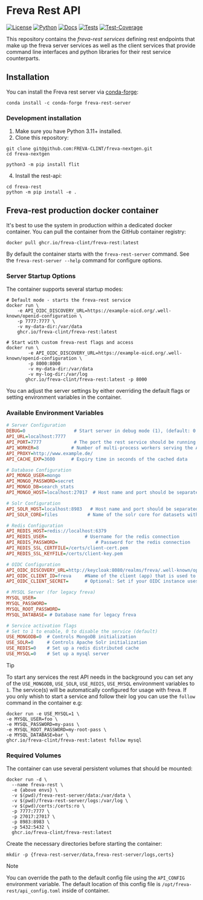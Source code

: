 # Freva Rest API

[![License](https://img.shields.io/badge/License-BSD-purple.svg)](LICENSE)
[![Python](https://img.shields.io/badge/python-3.12-red.svg)](https://www.python.org/downloads/release/python-312/)
[![Docs](https://img.shields.io/badge/API-Doc-green.svg)](https://freva-clint.github.io/freva-nextgen)
[![Tests](https://github.com/FREVA-CLINT/freva-nextgen/actions/workflows/ci_job.yml/badge.svg)](https://github.com/FREVA-CLINT/freva-nextgen/actions)
[![Test-Coverage](https://codecov.io/github/FREVA-CLINT/freva-nextgen/branch/init/graph/badge.svg?token=dGhXxh7uP3)](https://codecov.io/github/FREVA-CLINT/freva-nextgen)

This repository contains the *freva-rest services* defining rest endpoints
that make up the freva server services as well as the client
services that provide command line interfaces and python libraries for their
rest service counterparts.

## Installation
You can install the Freva rest server via [conda-forge](https://conda-forge.org):

```console
conda install -c conda-forge freva-rest-server
```

### Development installation

1. Make sure you have Python 3.11+ installed.
2. Clone this repository:

```console
git clone git@github.com:FREVA-CLINT/freva-nextgen.git
cd freva-nextgen
```

```console
python3 -m pip install flit
```

4. Install the rest-api:

```console
cd freva-rest
python -m pip install -e .
```

## Freva-rest production docker container
It's best to use the system in production within a dedicated docker container.
You can pull the container from the GitHub container registry:

```console
docker pull ghcr.io/freva-clint/freva-rest:latest
```

By default the container starts with the ``freva-rest-server`` command.
See the `freva-rest-server --help` command for configure options.

### Server Startup Options

The container supports several startup modes:

```console
# Default mode - starts the freva-rest service
docker run \
    -e API_OIDC_DISCOVERY_URL=https://example-oicd.org/.well-known/openid-configuration \
    -p 7777:7777 \
    -v my-data-dir:/var/data
    ghcr.io/freva-clint/freva-rest:latest

# Start with custom freva-rest flags and access
docker run \
        -e API_OIDC_DISCOVERY_URL=https://example-oicd.org/.well-known/openid-configuration \
        -p 8000:8000
        -v my-data-dir:/var/data
        -v my-log-dir:/var/log
       ghcr.io/freva-clint/freva-rest:latest -p 8000

```

You can adjust the server settings by either overriding the default flags or
setting environment variables in the container.

### Available Environment Variables

```ini
# Server Configuration
DEBUG=0                  # Start server in debug mode (1), (default: 0 -> no debug)
API_URL=localhost:7777
API_PORT=7777            # The port the rest service should be running on
API_WORKER=8            # Number of multi-process workers serving the API
API_PROXY=http://www.example.de/
API_CACHE_EXP=3600      # Expiry time in seconds of the cached data

# Database Configuration
API_MONGO_USER=mongo
API_MONGO_PASSWORD=secret
API_MONGO_DB=search_stats
API_MONGO_HOST=localhost:27017  # Host name and port should be separated by ":"

# Solr Configuration
API_SOLR_HOST=localhost:8983   # Host name and port should be separated by ":"
API_SOLR_CORE=files           # Name of the solr core for datasets with multiple versions

# Redis Configuration
API_REDIS_HOST=redis://localhost:6379
API_REDIS_USER=              # Username for the redis connection
API_REDIS_PASSWORD=              # Password for the redis connection
API_REDIS_SSL_CERTFILE=/certs/client-cert.pem
API_REDIS_SSL_KEYFILE=/certs/client-key.pem

# OIDC Configuration
API_OIDC_DISCOVERY_URL=http://keycloak:8080/realms/freva/.well-known/openid-configuration
API_OIDC_CLIENT_ID=freva     #Name of the client (app) that is used to create the access tokens, defaults to freva
API_OIDC_CLIENT_SECRET=      # Optional: Set if your OIDC instance uses a client secret

# MYSQL Server (for legacy freva)
MYSQL_USER=
MYSQL_PASSWORD=
MYSQL_ROOT_PASSWORD=
MYSQL_DATABASE= # Database name for legacy freva

# Service activation flags
# Set to 1 to enable, 0 to disable the service (default)
USE_MONGODB=0  # Controls MongoDB initialization
USE_SOLR=0     # Controls Apache Solr initialization
USE_REDIS=0    # Set up a redis distributed cache
USE_MYSQL=0    # Set up a mysql server
```

> [!TIP]
> To start any services the rest API needs in the background you can
> set any of the `USE_MONGODB`, `USE_SOLR`, `USE_REDIS`, `USE_MYSQL` environment
> variables to `1`. The service(s) will be automatically configured for usage
> with freva.
> If you only whish to start a service and follow their log you can use the
> `follow` command in the container e.g:
> ```console
> docker run -e USE_MYSQL=1 \
> -e MYSQL_USER=foo \
> -e MYSQL_PASSWORD=my-pass \
> -e MYSQL_ROOT_PASSWORD=my-root-pass \
> -e MYSQL_DATABASE=bar \
> ghcr.io/freva-clint/freva-rest:latest follow mysql

### Required Volumes
The container can use several persistent volumes that should be mounted:

```console
docker run -d \
  --name freva-rest \
  -e {above envs} \
  -v $(pwd)/freva-rest-server/data:/var/data \
  -v $(pwd)/freva-rest-server/logs:/var/log \
  -v $(pwd)/certs:/certs:ro \
  -p 7777:7777 \
  -p 27017:27017 \
  -p 8983:8983 \
  -p 5432:5432 \
  ghcr.io/freva-clint/freva-rest:latest
```

Create the necessary directories before starting the container:
```console
mkdir -p {freva-rest-server/data,freva-rest-server/logs,certs}
```

> [!NOTE]
> You can override the path to the default config file using the ``API_CONFIG``
         environment variable. The default location of this config file is
         ``/opt/freva-rest/api_config.toml`` inside of container.

